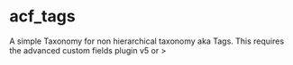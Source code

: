 # acf_tags
A simple Taxonomy for non hierarchical taxonomy aka Tags. This requires the advanced custom fields plugin v5 or >
